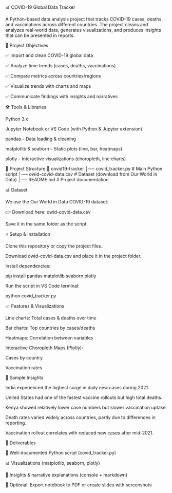 📊 COVID-19 Global Data Tracker

A Python-based data analysis project that tracks COVID-19 cases, deaths, and vaccinations across different countries.
The project cleans and analyzes real-world data, generates visualizations, and produces insights that can be presented in reports.

🚀 Project Objectives

✅ Import and clean COVID-19 global data

✅ Analyze time trends (cases, deaths, vaccinations)

✅ Compare metrics across countries/regions

✅ Visualize trends with charts and maps

✅ Communicate findings with insights and narratives

🛠️ Tools & Libraries

Python 3.x

Jupyter Notebook or VS Code (with Python & Jupyter extension)

pandas – Data loading & cleaning

matplotlib & seaborn – Static plots (line, bar, heatmaps)

plotly – Interactive visualizations (choropleth, line charts)

📂 Project Structure
📁 covid19-tracker
│── covid_tracker.py     # Main Python script
│── owid-covid-data.csv  # Dataset (download from Our World in Data)
│── README.md            # Project documentation

📊 Dataset

We use the Our World in Data COVID-19 dataset:

👉 Download here: owid-covid-data.csv

Save it in the same folder as the script.

⚡ Setup & Installation

Clone this repository or copy the project files.

Download owid-covid-data.csv and place it in the project folder.

Install dependencies:

pip install pandas matplotlib seaborn plotly


Run the script in VS Code terminal:

python covid_tracker.py

📈 Features & Visualizations

Line charts: Total cases & deaths over time

Bar charts: Top countries by cases/deaths

Heatmaps: Correlation between variables

Interactive Choropleth Maps (Plotly):

Cases by country

Vaccination rates

📌 Sample Insights

India experienced the highest surge in daily new cases during 2021.

United States had one of the fastest vaccine rollouts but high total deaths.

Kenya showed relatively lower case numbers but slower vaccination uptake.

Death rates varied widely across countries, partly due to differences in reporting.

Vaccination rollout correlates with reduced new cases after mid-2021.

🎯 Deliverables

📒 Well-documented Python script (covid_tracker.py)

📊 Visualizations (matplotlib, seaborn, plotly)

📝 Insights & narrative explanations (console + markdown)

📄 Optional: Export notebook to PDF or create slides with screenshots

